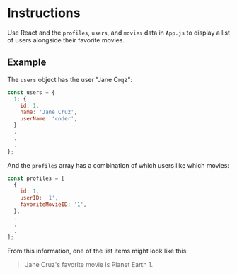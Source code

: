 # Instructions

Use React and the `profiles`, `users`, and `movies` data in `App.js` to display a list of users alongside their favorite movies.

## Example

The `users` object has the user "Jane Crqz":

```js
const users = {
  1: {
    id: 1,
    name: 'Jane Cruz',
    userName: 'coder',
  }
  .
  .
  .
};
```

And the `profiles` array has a combination of which users like which movies:

```js
const profiles = [
  {
    id: 1,
    userID: '1',
    favoriteMovieID: '1',
  },
  .
  .
  .
];
```

From this information, one of the list items might look like this:

> Jane Cruz's favorite movie is Planet Earth 1.

